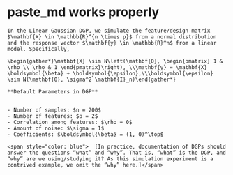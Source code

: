 # paste_md works properly

    In the Linear Gaussian DGP, we simulate the feature/design matrix $\mathbf{X} \in \mathbb{R}^{n \times p}$ from a normal distribution and the response vector $\mathbf{y} \in \mathbb{R}^n$ from a linear model. Specifically,
    
    \begin{gather*}\mathbf{X} \sim N\left(\mathbf{0}, \begin{pmatrix} 1 & \rho \\ \rho & 1 \end{pmatrix}\right), \\\mathbf{y} = \mathbf{X} \boldsymbol{\beta} + \boldsymbol{\epsilon},\\\boldsymbol{\epsilon} \sim N(\mathbf{0}, \sigma^2 \mathbf{I}_n)\end{gather*}
    
    **Default Parameters in DGP**
    
    
    - Number of samples: $n = 200$
    - Number of features: $p = 2$
    - Correlation among features: $\rho = 0$
    - Amount of noise: $\sigma = 1$
    - Coefficients: $\boldsymbol{\beta} = (1, 0)^\top$
    
    <span style="color: blue">	[In practice, documentation of DGPs should answer the questions “what” and “why”. That is, “what” is the DGP, and “why” are we using/studying it? As this simulation experiment is a contrived example, we omit the “why” here.]</span>


